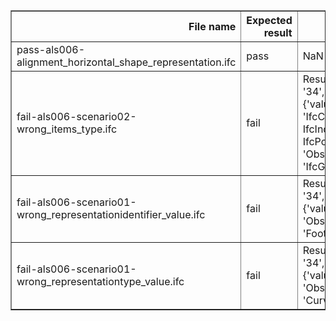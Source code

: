<table border="1" class="dataframe">
  <thead>
    <tr style="text-align: right;">
      <th>File name</th>
      <th>Expected result</th>
      <th>Description</th>
    </tr>
  </thead>
  <tbody>
    <tr>
      <td>pass-als006-alignment_horizontal_shape_representation.ifc</td>
      <td>pass</td>
      <td>NaN</td>
    </tr>
    <tr>
      <td>fail-als006-scenario02-wrong_items_type.ifc</td>
      <td>fail</td>
      <td>Result 1: {'Instance_id': '34', 'Expected': "{'value': 'IfcCompositeCurve or IfcIndexedPolycurve or IfcPolyline'}", 'Observed': "{'instance': 'IfcGradientCurve(79)'}"}</td>
    </tr>
    <tr>
      <td>fail-als006-scenario01-wrong_representationidentifier_value.ifc</td>
      <td>fail</td>
      <td>Result 1: {'Instance_id': '34', 'Expected': "{'value': 'Axis'}", 'Observed': "{'value': 'FootPrint'}"}</td>
    </tr>
    <tr>
      <td>fail-als006-scenario01-wrong_representationtype_value.ifc</td>
      <td>fail</td>
      <td>Result 1: {'Instance_id': '34', 'Expected': "{'value': 'Curve2D'}", 'Observed': "{'value': 'Curve3D'}"}</td>
    </tr>
  </tbody>
</table>